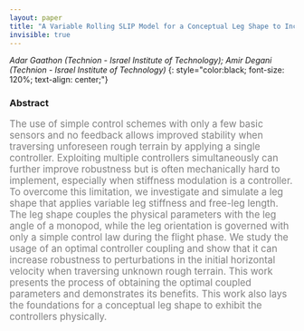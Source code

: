 ```yaml
---
layout: paper
title: "A Variable Rolling SLIP Model for a Conceptual Leg Shape to Increase Robustness of Uncertain Velocity on Unknown Terrain"
invisible: true
---
```

*Adar Gaathon (Technion - Israel Institute of Technology); Amir Degani (Technion - Israel Institute of Technology)*
{: style="color:black; font-size: 120%; text-align: center;"}

### Abstract
<html><p style="color:gray; font-size: 120%; text-align: justified;">
The use of simple control schemes with only a few basic sensors and no feedback allows improved stability when traversing unforeseen rough terrain by applying a single controller. Exploiting multiple controllers simultaneously can further improve robustness but is often mechanically hard to implement, especially when stiffness modulation is a controller. To overcome this limitation, we investigate and simulate a leg shape that applies variable leg stiffness and free-leg length. The leg shape couples the physical parameters with the leg angle of a monopod, while the leg orientation is governed with only a simple control law during the flight phase. We study the usage of an optimal controller coupling and show that it can increase robustness to perturbations in the initial horizontal velocity when traversing unknown rough terrain. This work presents the process of obtaining the optimal coupled parameters and demonstrates its benefits. This work also lays the foundations for a conceptual leg shape to exhibit the controllers physically.
</p></html>



